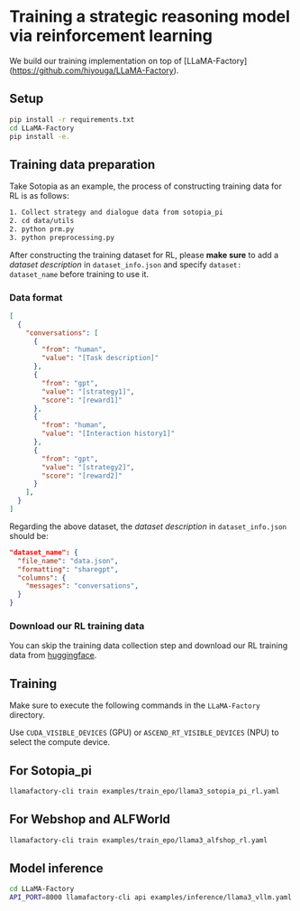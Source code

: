 # Training a strategic reasoning model via reinforcement learning

We build our training implementation on top of [LLaMA-Factory] (https://github.com/hiyouga/LLaMA-Factory).


## Setup

```bash
pip install -r requirements.txt
cd LLaMA-Factory
pip install -e.
```

## Training data preparation

Take Sotopia as an example, the process of constructing training data for RL is as follows:
```bash
1. Collect strategy and dialogue data from sotopia_pi
2. cd data/utils
2. python prm.py
3. python preprocessing.py
```

After constructing the training dataset for RL, please **make sure** to add a *dataset description* in `dataset_info.json` and specify `dataset: dataset_name` before training to use it.

### Data format

```json
[
  {
    "conversations": [
      {
        "from": "human",
        "value": "[Task description]"
      },
      {
        "from": "gpt",
        "value": "[strategy1]",
        "score": "[reward1]"
      },
      {
        "from": "human",
        "value": "[Interaction history1]"
      },
      {
        "from": "gpt",
        "value": "[strategy2]",
        "score": "[reward2]"
      }
    ],
  }
]
```

Regarding the above dataset, the *dataset description* in `dataset_info.json` should be:

```json
"dataset_name": {
  "file_name": "data.json",
  "formatting": "sharegpt",
  "columns": {
    "messages": "conversations",
  }
}
```

### Download our RL training data

You can skip the training data collection step and download our RL training data from [huggingface](https://huggingface.co/datasets/Tongyi-ConvAI/EPO-RL-data).

## Training

Make sure to execute the following commands in the `LLaMA-Factory` directory.

Use `CUDA_VISIBLE_DEVICES` (GPU) or `ASCEND_RT_VISIBLE_DEVICES` (NPU) to select the compute device.


## For Sotopia_pi 
```bash 
llamafactory-cli train examples/train_epo/llama3_sotopia_pi_rl.yaml 
``` 

## For Webshop and ALFWorld 
```bash 
llamafactory-cli train examples/train_epo/llama3_alfshop_rl.yaml
``` 


## Model inference 

```bash 
cd LLaMA-Factory
API_PORT=8000 llamafactory-cli api examples/inference/llama3_vllm.yaml
``` 
